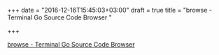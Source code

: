 +++
date = "2016-12-16T15:45:03+03:00"
draft = true
title = "browse - Terminal Go Source Code Browser "

+++

<p><a href="https://t.co/mdli1yv278">browse - Terminal Go Source Code Browser </a></p>
